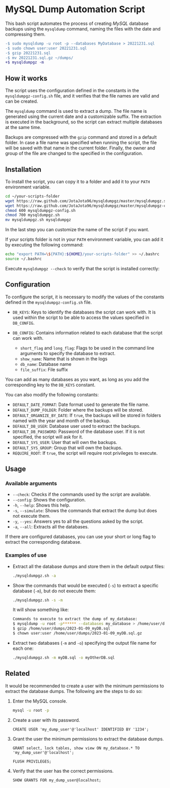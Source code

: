 # MySQL Dump Automation Script

This bash script automates the process of creating *MySQL* database backups using the `mysqldump` command, naming the files with the date and compressing them.

```diff
-$ sudo mysqldump -u root -p --databases MyDatabase > 20221231.sql
-$ sudo chown user:user 20221231.sql
-$ gzip 20221231.sql
-$ mv 20221231.sql.gz ~/dumps/
+$ mysqldumpgz -m
```

## How it works

The script uses the configuration defined in the constants in the `mysqldumpgz-config.sh` file, and it verifies that the file names are valid and can be created.

The `mysqldump` command is used to extract a dump. The file name is generated using the current date and a customizable suffix. The extraction is executed in the background, so the script can extract multiple databases at the same time.

Backups are compressed with the `gzip` command and stored in a default folder. In case a file name was specified when running the script, the file will be saved with that name in the current folder. Finally, the owner and group of the file are changed to the specified in the configuration.

## Installation

To install the script, you can copy it to a folder and add it to your `PATH` environment variable.

```bash
cd ~/your-scripts-folder
wget https://raw.github.com/JotaJota96/mysqldumpgz/master/mysqldumpgz.sh
wget https://raw.github.com/JotaJota96/mysqldumpgz/master/mysqldumpgz-config.sh
chmod 600 mysqldumpgz-config.sh 
chmod 700 mysqldumpgz.sh
mv mysqldumpgz.sh mysqldumpgz
```

In the last step you can customize the name of the script if you want.

If your scripts folder is not in your `PATH` environment variable, you can add it by executing the following command:

```bash
echo "export PATH=\${PATH}:${HOME}/your-scripts-folder" >> ~/.bashrc
source ~/.bashrc
```

Execute `mysqldumpgz --check` to verify that the script is installed correctly:

## Configuration

To configure the script, it is necessary to modify the values of the constants defined in the `mysqldumpgz-config.sh` file.

- `DB_KEYS`: Keys to identify the databases the script can work with. It is used within the script to be able to access the values specified in `DB_CONFIG`.
- `DB_CONFIG`: Contains information related to each database that the script can work with.

  - `short_flag` and `long_flag`: Flags to be used in the command line arguments to specify the database to extract.
  - `show_name`: Name that is shown in the logs
  - `db_name`: Database name
  - `file_suffix`: File suffix

You can add as many databases as you want, as long as you add the corresponding key to the `DB_KEYS` constant.

You can also modify the following constants:

- `DEFAULT_DATE_FORMAT`: Date format used to generate the file name.
- `DEFAULT_DUMP_FOLDER`: Folder where the backups will be stored.
- `DEFAULT_ORGANIZE_BY_DATE`: If `true`, the backups will be stored in folders named with the year and month of the backup.
- `DEFAULT_DB_USER`: Database user used to extract the backups.
- `DEFAULT_DB_PASSWORD`: Password of the database user. If it is not specified, the script will ask for it.
- `DEFAULT_SYS_USER`: User that will own the backups.
- `DEFAULT_SYS_GROUP`: Group that will own the backups.
- `REQUIRE_ROOT`: If `true`, the script will require root privileges to execute.

## Usage

### Available arguments

- `--check`: Checks if the commands used by the script are available.
- `--config`: Shows the configuration.
- `-h`, `--help`: Shows this help.
- `-s`, `--simulate`: Shows the commands that extract the dump but does not execute them.
- `-y`, `--yes`: Answers yes to all the questions asked by the script.
- `-a`, `--all`: Extracts all the databases.

If there are configured databases, you can use your short or long flag to extract the corresponding database.

### Examples of use

- Extract all the database dumps and store them in the default output files:

  ```bash
  ./mysqldumpgz.sh -a
  ```

- Show the commands that would be executed (`-s`) to extract a specific database (`-m`), but do not execute them:

  ```bash
  ./mysqldumpgz.sh -s -m
  ```

  It will show something like:

  ```bash
  Commands to execute to extract the dump of my_database:
  $ mysqldump -u root -p****** --databases my_database > /home/user/dumps/2023-01-09_myDB.sql
  $ gzip /home/user/dumps/2023-01-09_myDB.sql
  $ chown user:user /home/user/dumps/2023-01-09_myDB.sql.gz
  ```

- Extract two databases (`-m` and `-o`) specifying the output file name for each one:

  ```bash
  ./mysqldumpgz.sh -m myDB.sql -o myOtherDB.sql
  ```

## Related

It would be recommended to create a user with the minimum permissions to extract the database dumps. The following are the steps to do so:

1. Enter the MySQL console.

    ```bash
    mysql -u root -p
    ```

2. Create a user with its password.

    ```mysql
    CREATE USER 'my_dump_user'@'localhost' IDENTIFIED BY '1234';
    ```

3. Grant the user the minimum permissions to extract the database dumps.

    ```mysql
    GRANT select, lock tables, show view ON my_database.* TO 'my_dump_user'@'localhost';

    FLUSH PRIVILEGES;
    ```

4. Verify that the user has the correct permissions.

    ```mysql
    SHOW GRANTS FOR my_dump_user@localhost;
    ```
